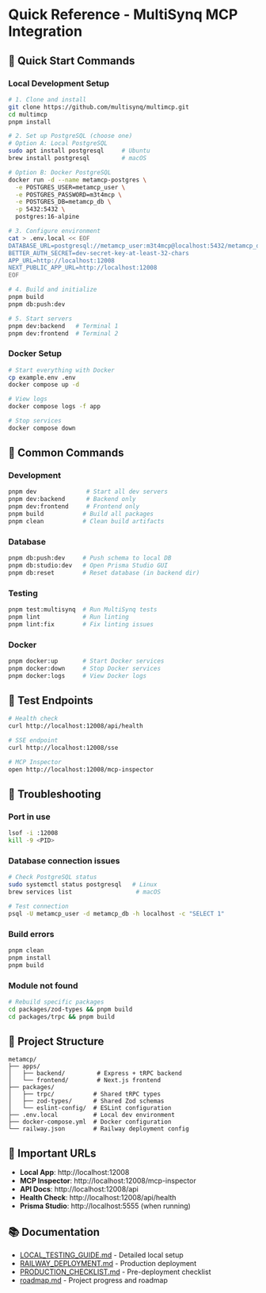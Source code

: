 # Quick Reference - MultiSynq MCP Integration

## 🚀 Quick Start Commands

### Local Development Setup

```bash
# 1. Clone and install
git clone https://github.com/multisynq/multimcp.git
cd multimcp
pnpm install

# 2. Set up PostgreSQL (choose one)
# Option A: Local PostgreSQL
sudo apt install postgresql     # Ubuntu
brew install postgresql         # macOS

# Option B: Docker PostgreSQL
docker run -d --name metamcp-postgres \
  -e POSTGRES_USER=metamcp_user \
  -e POSTGRES_PASSWORD=m3t4mcp \
  -e POSTGRES_DB=metamcp_db \
  -p 5432:5432 \
  postgres:16-alpine

# 3. Configure environment
cat > .env.local << EOF
DATABASE_URL=postgresql://metamcp_user:m3t4mcp@localhost:5432/metamcp_db
BETTER_AUTH_SECRET=dev-secret-key-at-least-32-chars
APP_URL=http://localhost:12008
NEXT_PUBLIC_APP_URL=http://localhost:12008
EOF

# 4. Build and initialize
pnpm build
pnpm db:push:dev

# 5. Start servers
pnpm dev:backend   # Terminal 1
pnpm dev:frontend  # Terminal 2
```

### Docker Setup

```bash
# Start everything with Docker
cp example.env .env
docker compose up -d

# View logs
docker compose logs -f app

# Stop services
docker compose down
```

## 📝 Common Commands

### Development
```bash
pnpm dev              # Start all dev servers
pnpm dev:backend      # Backend only
pnpm dev:frontend     # Frontend only
pnpm build           # Build all packages
pnpm clean           # Clean build artifacts
```

### Database
```bash
pnpm db:push:dev     # Push schema to local DB
pnpm db:studio:dev   # Open Prisma Studio GUI
pnpm db:reset        # Reset database (in backend dir)
```

### Testing
```bash
pnpm test:multisynq  # Run MultiSynq tests
pnpm lint            # Run linting
pnpm lint:fix        # Fix linting issues
```

### Docker
```bash
pnpm docker:up       # Start Docker services
pnpm docker:down     # Stop Docker services
pnpm docker:logs     # View Docker logs
```

## 🧪 Test Endpoints

```bash
# Health check
curl http://localhost:12008/api/health

# SSE endpoint
curl http://localhost:12008/sse

# MCP Inspector
open http://localhost:12008/mcp-inspector
```

## 🔧 Troubleshooting

### Port in use
```bash
lsof -i :12008
kill -9 <PID>
```

### Database connection issues
```bash
# Check PostgreSQL status
sudo systemctl status postgresql   # Linux
brew services list                  # macOS

# Test connection
psql -U metamcp_user -d metamcp_db -h localhost -c "SELECT 1"
```

### Build errors
```bash
pnpm clean
pnpm install
pnpm build
```

### Module not found
```bash
# Rebuild specific packages
cd packages/zod-types && pnpm build
cd packages/trpc && pnpm build
```

## 📁 Project Structure

```
metamcp/
├── apps/
│   ├── backend/         # Express + tRPC backend
│   └── frontend/        # Next.js frontend
├── packages/
│   ├── trpc/           # Shared tRPC types
│   ├── zod-types/      # Shared Zod schemas
│   └── eslint-config/  # ESLint configuration
├── .env.local          # Local dev environment
├── docker-compose.yml  # Docker configuration
└── railway.json        # Railway deployment config
```

## 🔗 Important URLs

- **Local App**: http://localhost:12008
- **MCP Inspector**: http://localhost:12008/mcp-inspector
- **API Docs**: http://localhost:12008/api
- **Health Check**: http://localhost:12008/api/health
- **Prisma Studio**: http://localhost:5555 (when running)

## 📚 Documentation

- [LOCAL_TESTING_GUIDE.md](LOCAL_TESTING_GUIDE.md) - Detailed local setup
- [RAILWAY_DEPLOYMENT.md](RAILWAY_DEPLOYMENT.md) - Production deployment
- [PRODUCTION_CHECKLIST.md](PRODUCTION_CHECKLIST.md) - Pre-deployment checklist
- [roadmap.md](roadmap.md) - Project progress and roadmap 